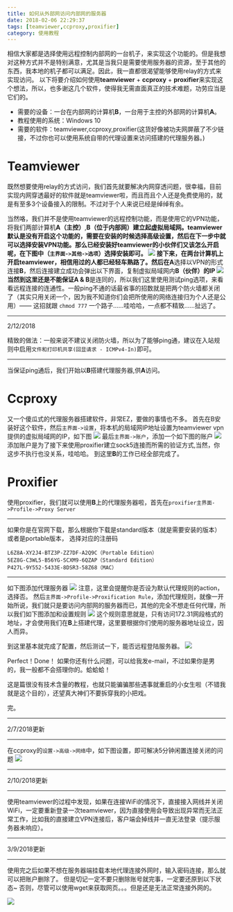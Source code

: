 ```yaml
---
title: 如何从外部网访问内部网的服务器
date: 2018-02-06 22:29:37
tags: [teamviewer,ccproxy,proxifier]
category: 使用教程
---
```

相信大家都是选择使用远程控制内部网的一台机子，来实现这个功能的。但是我想对这种方式并不是特别满意，尤其是当我只是需要使用服务器的资源，至于其他的东西，我本地的机子都可以满足。因此，我一直都很渴望能够使用relay的方式来实现访问。
以下将要介绍如何使用**teamviewer** + **ccproxy** + **proxifier**来实现这个想法，所以，也多谢这几个软件，使得我无需直面真正的技术难题，功劳应当是它们的。
<!-- more -->

+ 需要的设备：一台在内部网的计算机**B**，一台用于主控的外部网的计算机**A**。
+ 教程使用的系统：Windows 10
+ 需要的软件：teamviewer,ccproxy,proxifier(这货好像被功夫网屏蔽了不少链接，不过你也可以使用系统自带的代理设置来访问搭建的代理服务器。)

# Teamviewer

既然想要使用relay的方式访问，我们首先就要解决内网穿透问题，很幸福，目前实现内网穿透最好的软件就是teamviewer啦，而且而且个人还是免费使用的，就是有至多3个设备接入的限制。不过对于个人来说已经是绰绰有余。

当然咯，我们并不是使用teamviewer的远程控制功能，而是使用它的VPN功能，将我们两部计算机**A（主控）**,**B（位于内部网）**建立起虚拟局域网。teamviewer默认是没有开启这个功能的，需要在安装的时候选择高级设置，然后在下一步中就可以选择安装VPN功能。那么已经安装好teamviewer的小伙伴们又该怎么开启呢，在下图中（`主界面->其他->选项`）选择安装即可。
![](/img/teamviewer_vpn.png)
接下来，在两台计算机上开启teamviewer，相信用过的人都已经轻车熟路了。然后在**A**选择以VPN的形式连接**B**，然后连接建立成功会弹出以下界面，复制虚拟局域网内**B（伙伴）**的IP
![](/img/teamviewer_vpn_connected.png)
当然到这里还是不能保证**A & B**是连同的，所以我们这里使用测试ping选项，来看看远程连接的连通性。一般ping不通的话最省事的招数就是把两个防火墙都关闭了（其实只用关闭一个，因为我不知道你们会把所使用的网络连接归为个人还是公用）—— 这招就跟 `chmod 777` 一个路子……哇哈哈，一点都不精致……扯远了。

---

2/12/2018

精致的做法：一般来说不建议关闭防火墙，所以为了能够ping通，建议在入站规则中启用`文件和打印机共享(回显请求 - ICMPv4-In)`即可。

---

当保证ping通后，我们开始以**B**搭建代理服务器,供**A**访问。

# Ccproxy

又一个傻瓜式的代理服务器搭建软件，非常EZ，要做的事情也不多。
首先在B安装好这个软件，然后`主界面->设置`，将本机的局域网IP地址设置为teamviewer vpn提供的虚拟局域网的IP，如下图
![](/img/ccproxy_setting.png)
最后`主界面->账户`，添加一个如下图的账户
![](/img/ccproxy_account.png)
添加账户是为了接下来使用proxifier建立sock5连接而所需的验证方式,当然，你这步不执行也没关系，哇哈哈。
到这里**B**的工作已经全部完成了。

# Proxifier

使用proxifier，我们就可以使用**B**上的代理服务器啦，首先在`proxifier主界面->Profile->Proxy Server`

---

如果你是在官网下载，那么根据你下载是standard版本（就是需要安装的版本）或者是portable版本，
选择对应的注册码

> 
```
L6Z8A-XY2J4-BTZ3P-ZZ7DF-A2Q9C（Portable Edition）
5EZ8G-C3WL5-B56YG-SCXM9-6QZAP（Standard Edition）
P427L-9Y552-5433E-8DSR3-58Z68（MAC）
```

---

如下图添加代理服务器
![](/img/proxifier_proxy_server.png)
注意，这里会提醒你是否设为默认代理规则的action，选择否。
然后`主界面->Profile->Proxification Rule`，添加代理规则，就像一开始所说，我们就只是要访问内部网的服务器而已，其他的完全不想走任何代理，所以我们如下图添加和设置规则
![](/img/proxifier_proxy_rule.png)
这个规则意思就是，只有访问172.31网段格式的地址，才会使用我们在**B**上搭建代理，这里要根据你们使用的服务器地址设立，因人而异。

到这里基本就完成了配置，然后测试一下，能否远程登陆服务器。
![](/img/ssh_to_server.png)

Perfect！Done！
如果你还有什么问题，可以给我发e-mail，不过如果你是男的，我一般都不会搭理你的。蛤蛤蛤！

这是篇很没有技术含量的教程，也就只能骗骗那些遇事就重启的小女生啦（不错我就是这个目的），还望真大神们不要拆穿我的小把戏。

完。

---

2/7/2018更新

---

在ccproxy的`设置->高级->网络`中，如下图设置，即可解决5分钟闲置连接关闭的问题
![](/img/ccproxy_setting_advanced.png)

---

2/10/2018更新

---

使用teamviewer的过程中发现，如果在连接WiFi的情况下，直接接入网线并关闭WiFi，一定要重新登录一次teamviewer，因为直接使用会导致出现异常而无法正常工作，比如我的直接建立VPN连接后，客户端会掉线并一直无法登录（提示服务器未响应）。

---

3/9/2018更新

---

使用完之后如果不想在服务器端挂载本地代理连接外网时，输入密码连接，那么就可以把账户删除了。
但是切记一定不要只删除账号就完事，一定要还原到以下状态~
否则，尽管可以使用wget来获取网页。。。但是还是无法正常连接外网的。

![](/img/ccproxy_account2.png)